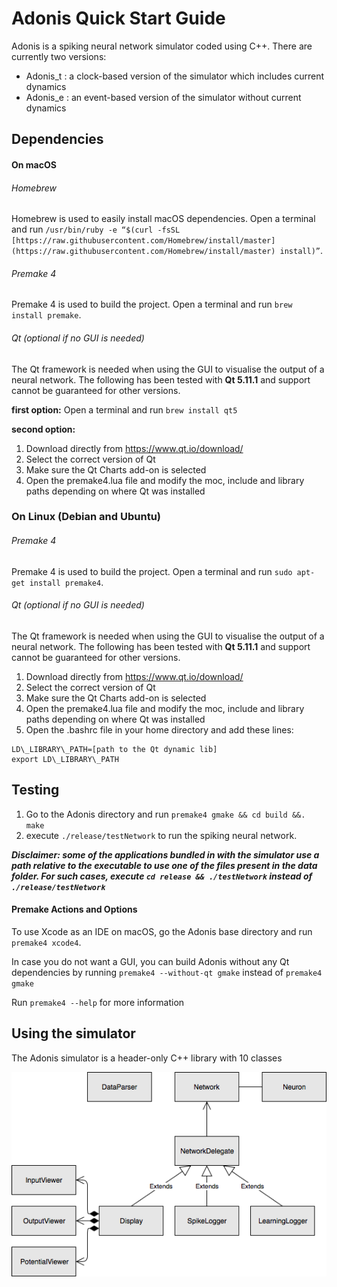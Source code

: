 ﻿
# Adonis Quick Start Guide

Adonis is a spiking neural network simulator coded using C++. There are currently two versions:
* Adonis_t : a clock-based version of the simulator which includes current dynamics
* Adonis_e : an event-based version of the simulator without current dynamics

## Dependencies

#### On macOS

###### Homebrew
Homebrew is used to easily install macOS dependencies. Open a terminal and run ``/usr/bin/ruby -e “$(curl -fsSL [https://raw.githubusercontent.com/Homebrew/install/master](https://raw.githubusercontent.com/Homebrew/install/master) install)”``.

###### Premake 4
Premake 4 is used to build the project. Open a terminal and run ``brew install premake``.

###### Qt (optional if no GUI is needed)
The Qt framework is needed when using the GUI to visualise the output of a neural network. The following has been tested with **Qt 5.11.1** and support cannot be guaranteed for other versions.
 
**first option:**  Open a terminal and run ``brew install qt5``

**second option:** 
1. Download directly from https://www.qt.io/download/
2. Select the correct version of Qt
3. Make sure the Qt Charts add-on is selected
4. Open the premake4.lua file and modify the moc, include and library paths depending on where Qt was installed 

### On Linux (Debian and Ubuntu)

###### Premake 4
Premake 4 is used to build the project. Open a terminal and run ``sudo apt-get install premake4``.

###### Qt (optional if no GUI is needed)
The Qt framework is needed when using the GUI to visualise the output of a neural network. The following has been tested with **Qt 5.11.1** and support cannot be guaranteed for other versions.

1. Download directly from https://www.qt.io/download/
2. Select the correct version of Qt
3. Make sure the Qt Charts add-on is selected
4. Open the premake4.lua file and modify the moc, include and library paths depending on where Qt was installed 
5. Open the .bashrc file in your home directory and add these lines:
```
LD\_LIBRARY\_PATH=[path to the Qt dynamic lib]
export LD\_LIBRARY\_PATH 
```

## Testing

1. Go to the Adonis directory and run ``premake4 gmake && cd build &&.
    make``
2. execute ``./release/testNetwork`` to run the spiking neural network.

**_Disclaimer: some of the applications bundled in with the simulator use a path relative to the executable to use one of the files present in the data folder. For such cases, execute ``cd release && ./testNetwork`` instead of ``./release/testNetwork``_**

#### Premake Actions and Options
To use Xcode as an IDE on macOS, go the Adonis base directory and run ``premake4 xcode4``.

In case you do not want a GUI, you can build Adonis without any Qt dependencies by running ``premake4 --without-qt gmake`` instead of ``premake4 gmake``

Run ``premake4 --help`` for more information

## Using the simulator

The Adonis simulator is a header-only C++ library with 10 classes

![flowChart](resources/flowchart.png)

